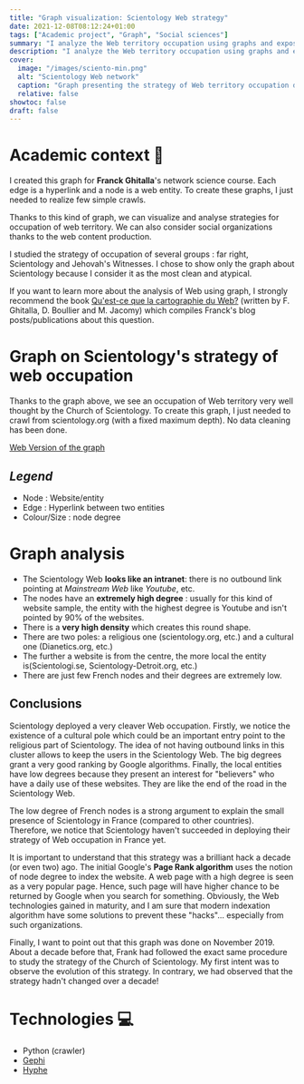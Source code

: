 ```yaml
---
title: "Graph visualization: Scientology Web strategy"
date: 2021-12-08T08:12:24+01:00
tags: ["Academic project", "Graph", "Social sciences"]
summary: "I analyze the Web territory occupation using graphs and expose the very specific strategy deployed by the Church of Scientology to \"hack\" the Page Rank algorithm."
description: "I analyze the Web territory occupation using graphs and expose the very specific strategy deployed by the Church of Scientology to \"hack\" the Page Rank algorithm."
cover:
  image: "/images/sciento-min.png"
  alt: "Scientology Web network"
  caption: "Graph presenting the strategy of Web territory occupation deployed by the Church of Scientology."
  relative: false
showtoc: false
draft: false
---
```


# Academic context 🏫

I created this graph for **Franck Ghitalla**'s network science course. Each edge is a hyperlink and a node is a web entity. To create these graphs, I just needed to realize few simple crawls.

Thanks to this kind of graph, we can visualize and analyse strategies for occupation of web territory. We can also consider social organizations thanks to the web content production.

I studied the strategy of occupation of several groups : far right, Scientology and Jehovah's Witnesses. I chose to show only the graph about Scientology because I consider it as the most clean and atypical.

If you want to learn more about the analysis of Web using graph, I strongly recommend the book [Qu'est-ce que la cartographie du Web?](https://books.openedition.org/oep/15358) (written by F. Ghitalla, D. Boullier and M. Jacomy) which compiles Franck's blog posts/publications about this question.

# Graph on Scientology's strategy of web occupation

Thanks to the graph above, we see an occupation of Web territory very well thought by the Church of Scientology. To create this graph, I just needed to crawl from scientology.org (with a fixed maximum depth). No data cleaning has been done.

[Web Version of the graph](/scientology-graph/index.html)

## *Legend*

* Node : Website/entity
* Edge : Hyperlink between two entities
* Colour/Size : node degree

# Graph analysis

* The Scientology Web **looks like an intranet**: there is no outbound link pointing at *Mainstream Web* like *Youtube*, etc.
* The nodes have an **extremely high degree** : usually for this kind of website sample, the entity with the highest degree is Youtube and isn't pointed by 90% of the websites.
* There is a **very high density** which creates this round shape.
* There are two poles: a religious one (scientology.org, etc.) and a cultural one (Dianetics.org, etc.)
* The further a website is from the centre, the more local the entity is(Scientologi.se, Scientology-Detroit.org, etc.)
* There are just few French nodes and their degrees are extremely low.

## Conclusions

Scientology deployed a very cleaver Web occupation. Firstly, we notice the existence of a cultural pole which could be an important entry point to the religious part of Scientology. The idea of not having outbound links in this cluster allows to keep the users in the Scientology Web. The big degrees grant a very good ranking by Google algorithms. Finally, the local entities have low degrees because they present an interest for "believers" who have a daily use of these websites. They are like the end of the road in the Scientology Web.

The low degree of French nodes is a strong argument to explain the small presence of Scientology in France (compared to other countries). Therefore, we notice that Scientology haven't succeeded in deploying their strategy of Web occupation in France yet.

It is important to understand that this strategy was a brilliant hack a decade (or even two) ago. The initial Google's **Page Rank algorithm** uses the notion of node degree to index the website. A web page with a high degree is seen as a very popular page. Hence, such page will have higher chance to be returned by Google when you search for something. Obviously, the Web technologies gained in maturity, and I am sure that modern indexation algorithm have some solutions to prevent these "hacks"... especially from such organizations.

Finally, I want to point out that this graph was done on November 2019. About a decade before that, Frank had followed the exact same procedure to study the strategy of the Church of Scientology. My first intent was to observe the evolution of this strategy. In contrary, we had observed that the strategy hadn't changed over a decade!

# Technologies 💻

* Python (crawler)
* [Gephi](https://en.wikipedia.org/wiki/Gephi)
* [Hyphe](https://hyphe.medialab.sciences-po.fr/)
